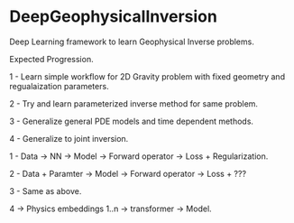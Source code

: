 # DeepGeophysicalInversion
Deep Learning framework to learn Geophysical Inverse problems.

Expected Progression.

1 - Learn simple workflow for 2D Gravity problem with fixed geometry and regualaization parameters.

2 - Try and learn parameterized inverse method for same problem.

3 - Generalize general PDE models and time dependent methods.

4 - Generalize to joint inversion.


1 - Data -> NN -> Model -> Forward operator -> Loss + Regularization.

2 - Data + Paramter -> Model -> Forward operator -> Loss + ???

3 - Same as above.

4 -> Physics embeddings 1..n -> transformer -> Model.
